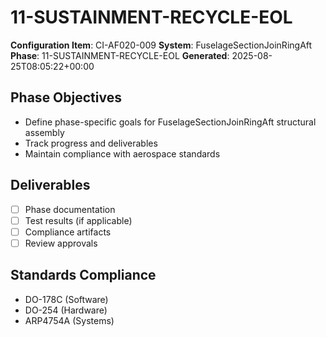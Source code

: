 # 11-SUSTAINMENT-RECYCLE-EOL

**Configuration Item**: CI-AF020-009
**System**: FuselageSectionJoinRingAft
**Phase**: 11-SUSTAINMENT-RECYCLE-EOL
**Generated**: 2025-08-25T08:05:22+00:00

## Phase Objectives
- Define phase-specific goals for FuselageSectionJoinRingAft structural assembly
- Track progress and deliverables
- Maintain compliance with aerospace standards

## Deliverables
- [ ] Phase documentation
- [ ] Test results (if applicable)
- [ ] Compliance artifacts
- [ ] Review approvals

## Standards Compliance
- DO-178C (Software)
- DO-254 (Hardware)
- ARP4754A (Systems)

